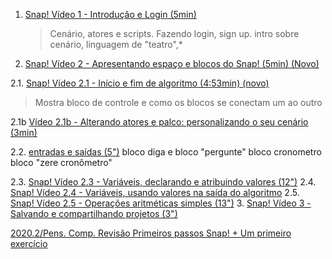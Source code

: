 1. [Snap! Vídeo 1 - Introdução e Login (5min)](https://www.loom.com/share/e9fd905057b34b20ba76c67468e94d19) 
	> Cenário, atores e scripts.
	Fazendo login, sign up.
	intro sobre cenário, linguagem de "teatro",*
	
2. [Snap! Vídeo 2 - Apresentando espaço e blocos do Snap! (5min) (Novo)](https://www.loom.com/share/62789835943d436da62da6253d670d99)
	
  2.1. [Snap! Vídeo 2.1 - Início e fim de algoritmo (4:53min) (novo)](https://www.loom.com/share/d44a8b79621640749bbca68908b339a8)
> Mostra bloco de controle e como os blocos se conectam um ao outro

2.1b [Vídeo 2.1b - Alterando atores e palco: personalizando o seu cenário (3min)](https://www.loom.com/share/85957c0587ca43efa8710ca9cd985789)

2.2. [entradas e saídas (5")](https://www.loom.com/share/543c91ed982345248dcb3852c8949478)
		bloco diga e bloco "pergunte"
		bloco cronometro
		bloco "zere cronômetro"


 2.3. [Snap! Vídeo 2.3 - Variáveis, declarando e atribuindo valores (12")](https://www.loom.com/share/ed734c668ba743dd817b4158fc796182)
  2.4. [Snap! Vídeo 2.4 - Variáveis, usando valores na saída do algoritmo](https://www.loom.com/share/1a920b85498c421b841bd2f85f329b98)
  2.5. [Snap! Vídeo 2.5 - Operações aritméticas simples (13")](https://www.loom.com/share/85e9258b4a5b461e9be50040d9ee6197)
  3. [Snap! Vídeo 3 - Salvando e compartilhando projetos (3")](https://www.loom.com/share/ea0be86c99c74e9e89383ccc6cb703a4) 

[2020.2/Pens. Comp. Revisão Primeiros passos Snap! + Um primeiro exercício](https://www.loom.com/share/daa17f9815074c95842c2fd8990cacda)
